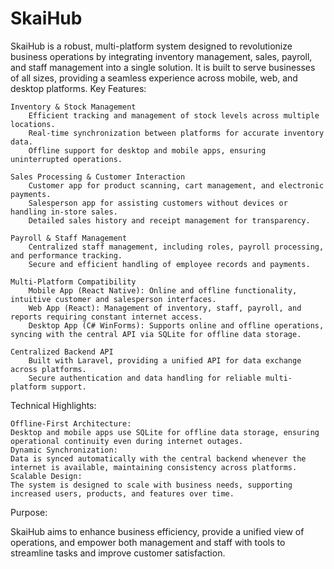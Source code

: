 # SkaiHub
SkaiHub is a robust, multi-platform system designed to revolutionize business operations by integrating inventory management, sales, payroll, and staff management into a single solution. It is built to serve businesses of all sizes, providing a seamless experience across mobile, web, and desktop platforms.
Key Features:

    Inventory & Stock Management
        Efficient tracking and management of stock levels across multiple locations.
        Real-time synchronization between platforms for accurate inventory data.
        Offline support for desktop and mobile apps, ensuring uninterrupted operations.

    Sales Processing & Customer Interaction
        Customer app for product scanning, cart management, and electronic payments.
        Salesperson app for assisting customers without devices or handling in-store sales.
        Detailed sales history and receipt management for transparency.

    Payroll & Staff Management
        Centralized staff management, including roles, payroll processing, and performance tracking.
        Secure and efficient handling of employee records and payments.

    Multi-Platform Compatibility
        Mobile App (React Native): Online and offline functionality, intuitive customer and salesperson interfaces.
        Web App (React): Management of inventory, staff, payroll, and reports requiring constant internet access.
        Desktop App (C# WinForms): Supports online and offline operations, syncing with the central API via SQLite for offline data storage.

    Centralized Backend API
        Built with Laravel, providing a unified API for data exchange across platforms.
        Secure authentication and data handling for reliable multi-platform support.

Technical Highlights:

    Offline-First Architecture:
    Desktop and mobile apps use SQLite for offline data storage, ensuring operational continuity even during internet outages.
    Dynamic Synchronization:
    Data is synced automatically with the central backend whenever the internet is available, maintaining consistency across platforms.
    Scalable Design:
    The system is designed to scale with business needs, supporting increased users, products, and features over time.

Purpose:

SkaiHub aims to enhance business efficiency, provide a unified view of operations, and empower both management and staff with tools to streamline tasks and improve customer satisfaction.
